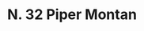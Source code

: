 ---
title: "N. 32 Piper Montan"
permalink: "/edition/plant032/"
plant-name: "N. 32"
plant-number: "032"
plant-xml: "/assets/xml/plant032.xml"
plant-img1: "/assets/img/plant032_verso.jpg"
plant-img2: "/assets/img/plant032.jpg"
plant-title: "N. 32 Piper Montan"
plant-taxon-link: "http://www.worldfloraonline.org/taxon/wfo-0000637755"
plant-taxon-content: "[Daphne Mezereum L.]"
layout: single-xml
---